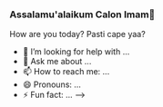 ### Assalamu'alaikum Calon Imam🥰

How are you today?
Pasti cape yaa?
- 🤔 I’m looking for help with ...
- 💬 Ask me about ...
- 📫 How to reach me: ...
- 😄 Pronouns: ...
- ⚡ Fun fact: ...
-->
